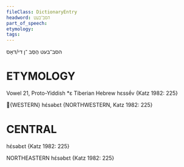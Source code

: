 ```yaml
---
fileClass: DictionaryEntry
headword: הסב־בעט
part_of_speech: 
etymology: 
tags: 
---
```

הסב־בעט
הֶסֵּב
־ן
די/דאָס

ETYMOLOGY
===========
Vowel 21, Proto-Yiddish *ɛ
Tiberian Hebrew hɛssḗv
{Katz 1982: 225}

{WESTERN}
hɛ́səbɛt {NORTHWESTERN, Katz 1982: 225}

CENTRAL
========

hɛ́səbɛt {Katz 1982: 225}

NORTHEASTERN
hɛ́səbɛt {Katz 1982: 225}